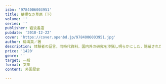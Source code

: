 ```yaml
---
isbn: '9784006003951'
title: 墓標なき草原（下）
volume: ''
series: ''
publisher: 岩波書店
pubdate: '2018-12-22'
cover: 'https://cover.openbd.jp/9784006003951.jpg'
author: 楊海英／著
description: 体験者の証言，同時代資料，国内外の研究を渉猟し明らかにした，隠蔽されたままの過去．解説＝藤原作弥
price: '1420'
genre: ''
target: 一般
format: 文庫
content: 外国歴史

---
```

